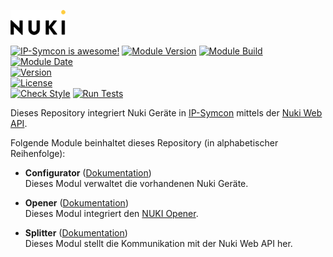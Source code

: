 [![Image](imgs/NUKI_Logo.png)](https://nuki.io/de/)

[![IP-Symcon is awesome!](https://img.shields.io/badge/IP--Symcon-5.5-blue.svg)](https://www.symcon.de)
[![Module Version](https://img.shields.io/badge/Module_Version-1.0-blue.svg)]()
[![Module Build](https://img.shields.io/badge/Module_Build-3-blue.svg)]()
[![Module Date](https://img.shields.io/badge/Module_Date-20211218-blue.svg)]()  
[![Version](https://img.shields.io/badge/Nuki_Web_API_Version-1.4.0-yellow.svg)]()  
[![License](https://img.shields.io/badge/License-CC%20BY--NC--SA%204.0-green.svg)](https://creativecommons.org/licenses/by-nc-sa/4.0/)  
[![Check Style](https://github.com/ubittner/SymconNukiWeb/workflows/Check%20Style/badge.svg)](https://github.com/ubittner/SymconNukiWeb/actions)
[![Run Tests](https://github.com/ubittner/SymconNukiWeb/workflows/Run%20Tests/badge.svg)](https://github.com/ubittner/SymconNukiWeb/actions)  

Dieses Repository integriert Nuki Geräte in [IP-Symcon](https://www.symcon.de) mittels der [Nuki Web API](https://developer.nuki.io/page/nuki-web-api-1-4/3).  

Folgende Module beinhaltet dieses Repository (in alphabetischer Reihenfolge):

- __Configurator__ ([Dokumentation](Configurator))  
  Dieses Modul verwaltet die vorhandenen Nuki Geräte.

- __Opener__ ([Dokumentation](Opener))  
  Dieses Modul integriert den [NUKI Opener](https://nuki.io/de/opener).

- __Splitter__ ([Dokumentation](Splitter))  
  Dieses Modul stellt die Kommunikation mit der Nuki Web API her.